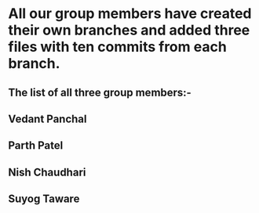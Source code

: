 # All our group members have created their own branches and added three files with ten commits from each branch.
## The list of all three group members:-
## Vedant Panchal
## Parth Patel
## Nish Chaudhari
## Suyog Taware
